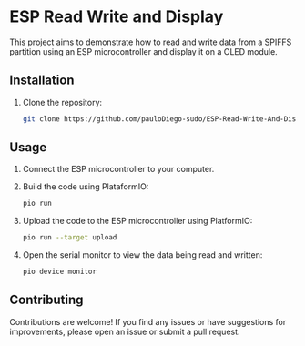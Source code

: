 # ESP Read Write and Display

This project aims to demonstrate how to read and write data from a SPIFFS partition using an ESP microcontroller and display it on a OLED module.

## Installation

1. Clone the repository:

    ```bash
    git clone https://github.com/pauloDiego-sudo/ESP-Read-Write-And-Display.git
    ```

## Usage

1. Connect the ESP microcontroller to your computer.

2. Build the code using PlataformIO:

    ```bash
    pio run
    ```

3. Upload the code to the ESP microcontroller using PlatformIO:

    ```bash
    pio run --target upload
    ```

4. Open the serial monitor to view the data being read and written:

    ```bash
    pio device monitor
    ```

## Contributing

Contributions are welcome! If you find any issues or have suggestions for improvements, please open an issue or submit a pull request.
